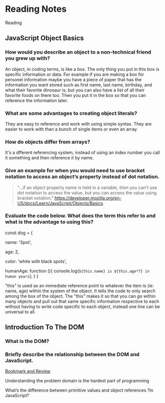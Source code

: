 # Reading Notes
Reading
## JavaScript Object Basics

### How would you describe an object to a non-technical friend you grew up with?

An object, in coding terms, is like a box. The only thing you put in this box is specific information or data. For example if you are making a box for personel information maybe you have a piece of paper that has the information you want stored such as first name, last name, birthday, and what their favorite dinosaur is, but you can also have a list of all their favorite foods on there too. Then you put it in the box so that you can reference the information later.

### What are some advantages to creating object literals?

They are easy to reference and work with using simple syntax. They are easier to work with than a bunch of single items or even an array. 

### How do objects differ from arrays?

It's a dfferent referencing system, instead of using an index number you call it something and then reference it by name. 

### Give an example for when you would need to use bracket notation to access an object’s property instead of dot notation.

> "...if an object property name is held in a variable, then you can't use dot notation to access the value, but you can access the value using bracket notation."
https://developer.mozilla.org/en-US/docs/Learn/JavaScript/Objects/Basics

### Evaluate the code below. What does the term this refer to and what is the advantage to using this?

const dog = {

  name: 'Spot',

  age: 2,

  color: 'white with black spots',

  humanAge: function (){
    console.log(`${this.name} is ${this.age*7} in human years`);
  }
}

"this" is used as an immediate reference point to whatever the item is (ie: name, age) within the system of the object. It tells the code to only search among the box of the object. The "this" makes it so that you can go within many objects and pull out that same specific information respective to each without having to write code specific to each object, instead one line can be universal to all.


## Introduction To The DOM

### What is the DOM?





### Briefly describe the relationship between the DOM and JavaScript.




<u>Bookmark and Review</u>

Understanding the problem domain is the hardest part of programming

What’s the difference between primitive values and object references ?in JavaScript?